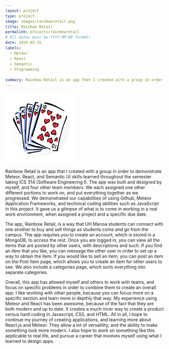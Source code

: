 ```yaml
---
layout: project
type: project
image: images/rainbowretail.png
title: Rainbow Retail
permalink: projects/rainbowretail
# All dates must be YYYY-MM-DD format!
date: 2020-05-15
labels:
  - Meteor
  - React
  - Semantic
  - Programming

summary: Rainbow Retail is an app that I created with a group in order to demonstrate our Meteor, React, and Semantic UI skills we learned throughout the semester.
---
```


<img class="ui medium right floated rounded image" src="/images/selectionsort.png">

Rainbow Retail is an app that I created with a group in order to demonstrate Meteor, React, and Semantic UI skills learned throughout the semester taking ICS 314 (Software Engineering I). The app was built and designed by myself, and four other team members. We each assigned one other different portions to work on, and put everything together as we progressed. We demonstrated our capabilities of using Github, Meteor Application Frameworks, and technical coding abilities such as JavaScript in this project. It gave us a glimpse of what is to come in working in a real work environment, when assigned a project and a specific due date.

The app, Rainbow Retail, is a way that UH Manoa students can connect with one another to buy and sell things as students come and go from the campus. The app requires you to create an account, which is stored in a MongoDB, to access the rest. Once you are logged in, you can view all the items that are posted by other users, with descriptions and such. If you find an item that you like, you can message the other user in order to set up a way to obtain the item. If you would like to sell an item, you can post an item on the Post Item page, which allows you to create an item for other users to see. We also include a categories page, which sorts everything into separate categories. 

Overall, this app has allowed myself and others to work with teams, and focus on specific problems in order to combine them to create an overall app. I like working with other people, because you can focus more on a specific section and learn more in depthly that way. My experience using Meteor and React has been awesome, because of the fact that they are both modern and up to date. It creates a much nicer way to create a product versus hard coding in Javascript, CSS, and HTML. All in all, I hope to continue my journey of creating applications, and learning more about React.js and Meteor. They allow a lot of versatility, and the ability to make something look more modern. I also hope to work on something like this applicable to real life, and pursue a career that involves myself using what I learned to design apps. 